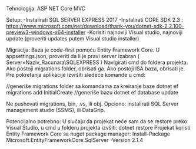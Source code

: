 ﻿Tehnologija: ASP NET Core MVC

Setup:
-Instalirati SQL SERVER EXPRESS 2017
-Instalirati CORE SDK 2.3 : https://www.microsoft.com/net/download/thank-you/dotnet-sdk-2.2.100-preview3-windows-x64-installer
-Korisiti najnoviji Visual studio, najnoviji update (proveriti updates putem Visual studio installer)

Migracija:
Baza je code-first pomoću Entity Framework Core. U appsettings.json, proveriti da li je pravi server izabran ( Server=Naziv_Racunara\\SQLEXPRESS )
Navigirati cmd do foldera projekta. Ako postoji migrations folder, obrisati ga. Ako postoji ISA baza, obrisati je.
Pre pokretanja aplikacije izvršiti sledeće komande u cmd:

//generiše migrations folder sa komandama za kreiranje baze
	dotnet ef migrations add InitialCreate
//generiše bazu
	dotnet ef database update

Ne pushovati migrations, bin, .vs, ili obj.
Opciono: instalirati SQL Server management studio (SSMS), ili DataGrip.

Potencijalno potrebno:
U slučaju da projekat neće sam da se restore preko Visual Studio, u cmd u folderu projekta izvšiti: dotnet restore
Projekat koristi Entity Framework Core sa nuget package manager: Install-Package Microsoft.EntityFrameworkCore.SqlServer -Version 2.1.4





